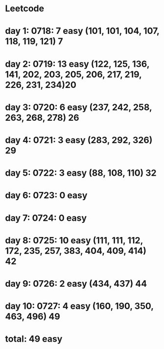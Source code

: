 # Leetcode
# day 1: 0718: 7 easy (101, 101, 104, 107, 118, 119, 121) 7 
# day 2: 0719: 13 easy (122, 125, 136, 141, 202, 203, 205, 206, 217, 219, 226, 231, 234)20
# day 3: 0720: 6 easy (237, 242, 258, 263, 268, 278) 26
# day 4: 0721: 3 easy (283, 292, 326) 29
# day 5: 0722: 3 easy (88, 108, 110) 32
# day 6: 0723: 0 easy 
# day 7: 0724: 0 easy
# day 8: 0725: 10 easy (111, 111, 112, 172, 235, 257, 383, 404, 409, 414) 42
# day 9: 0726: 2 easy (434, 437) 44
# day 10: 0727: 4 easy (160, 190, 350, 463, 496) 49
# total: 49 easy
